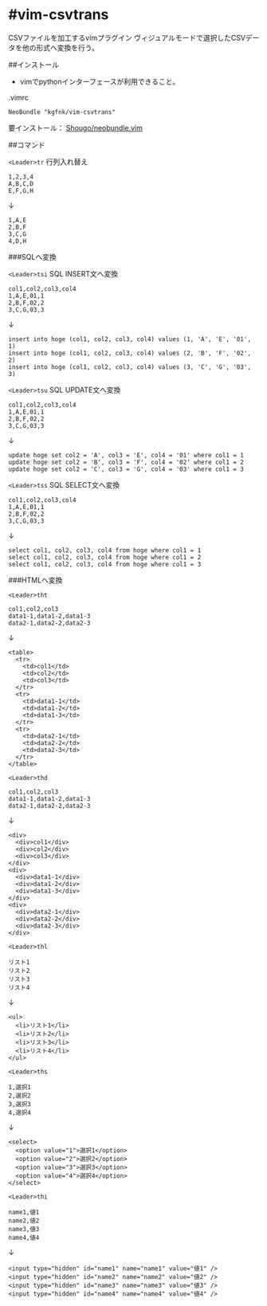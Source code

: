 #vim-csvtrans
=======

CSVファイルを加工するvimプラグイン
ヴィジュアルモードで選択したCSVデータを他の形式へ変換を行う。

##インストール

* vimでpythonインターフェースが利用できること。

.vimrc
```
NeoBundle "kgfnk/vim-csvtrans"
```

要インストール： [Shougo/neobundle.vim](https://github.com/Shougo/neobundle.vim)

##コマンド

`<Leader>tr` 行列入れ替え

```
1,2,3,4
A,B,C,D
E,F,G,H
```

↓

```
1,A,E
2,B,F
3,C,G
4,D,H
```

###SQLへ変換

`<Leader>tsi` SQL INSERT文へ変換

```
col1,col2,col3,col4
1,A,E,01,1
2,B,F,02,2
3,C,G,03,3
```
↓

```
insert into hoge (col1, col2, col3, col4) values (1, 'A', 'E', '01', 1)
insert into hoge (col1, col2, col3, col4) values (2, 'B', 'F', '02', 2)
insert into hoge (col1, col2, col3, col4) values (3, 'C', 'G', '03', 3)
```

`<Leader>tsu` SQL UPDATE文へ変換

```
col1,col2,col3,col4
1,A,E,01,1
2,B,F,02,2
3,C,G,03,3
```
↓

```
update hoge set col2 = 'A', col3 = 'E', col4 = '01' where col1 = 1
update hoge set col2 = 'B', col3 = 'F', col4 = '02' where col1 = 2
update hoge set col2 = 'C', col3 = 'G', col4 = '03' where col1 = 3
```

`<Leader>tss` SQL SELECT文へ変換

```
col1,col2,col3,col4
1,A,E,01,1
2,B,F,02,2
3,C,G,03,3
```
↓

```
select col1, col2, col3, col4 from hoge where col1 = 1
select col1, col2, col3, col4 from hoge where col1 = 2
select col1, col2, col3, col4 from hoge where col1 = 3
```

###HTMLへ変換

`<Leader>tht`

```
col1,col2,col3
data1-1,data1-2,data1-3
data2-1,data2-2,data2-3
```

↓

```
<table>
  <tr>
    <td>col1</td>
    <td>col2</td>
    <td>col3</td>
  </tr>
  <tr>
    <td>data1-1</td>
    <td>data1-2</td>
    <td>data1-3</td>
  </tr>
  <tr>
    <td>data2-1</td>
    <td>data2-2</td>
    <td>data2-3</td>
  </tr>
</table>
```


`<Leader>thd`

```
col1,col2,col3
data1-1,data1-2,data1-3
data2-1,data2-2,data2-3
```

↓

```
<div>
  <div>col1</div>
  <div>col2</div>
  <div>col3</div>
</div>
<div>
  <div>data1-1</div>
  <div>data1-2</div>
  <div>data1-3</div>
</div>
<div>
  <div>data2-1</div>
  <div>data2-2</div>
  <div>data2-3</div>
</div>
```

`<Leader>thl`

```
リスト1
リスト2
リスト3
リスト4
```

↓

```
<ul>
  <li>リスト1</li>
  <li>リスト2</li>
  <li>リスト3</li>
  <li>リスト4</li>
</ul>
```

`<Leader>ths`

```
1,選択1
2,選択2
3,選択3
4,選択4
```

↓

```
<select>
  <option value="1">選択1</option>
  <option value="2">選択2</option>
  <option value="3">選択3</option>
  <option value="4">選択4</option>
</select>
```

`<Leader>thi`

```
name1,値1
name2,値2
name3,値3
name4,値4
```

↓

```
<input type="hidden" id="name1" name="name1" value="値1" />
<input type="hidden" id="name2" name="name2" value="値2" />
<input type="hidden" id="name3" name="name3" value="値3" />
<input type="hidden" id="name4" name="name4" value="値4" />
```
